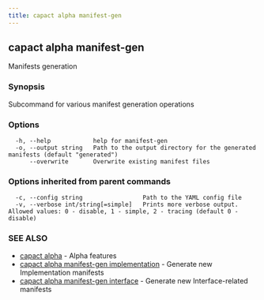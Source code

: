 ```yaml
---
title: capact alpha manifest-gen
---
```


## capact alpha manifest-gen

Manifests generation

### Synopsis

Subcommand for various manifest generation operations

### Options

```
  -h, --help            help for manifest-gen
  -o, --output string   Path to the output directory for the generated manifests (default "generated")
      --overwrite       Overwrite existing manifest files
```

### Options inherited from parent commands

```
  -c, --config string                 Path to the YAML config file
  -v, --verbose int/string[=simple]   Prints more verbose output. Allowed values: 0 - disable, 1 - simple, 2 - tracing (default 0 - disable)
```

### SEE ALSO

* [capact alpha](capact_alpha.md)	 - Alpha features
* [capact alpha manifest-gen implementation](capact_alpha_manifest-gen_implementation.md)	 - Generate new Implementation manifests
* [capact alpha manifest-gen interface](capact_alpha_manifest-gen_interface.md)	 - Generate new Interface-related manifests

